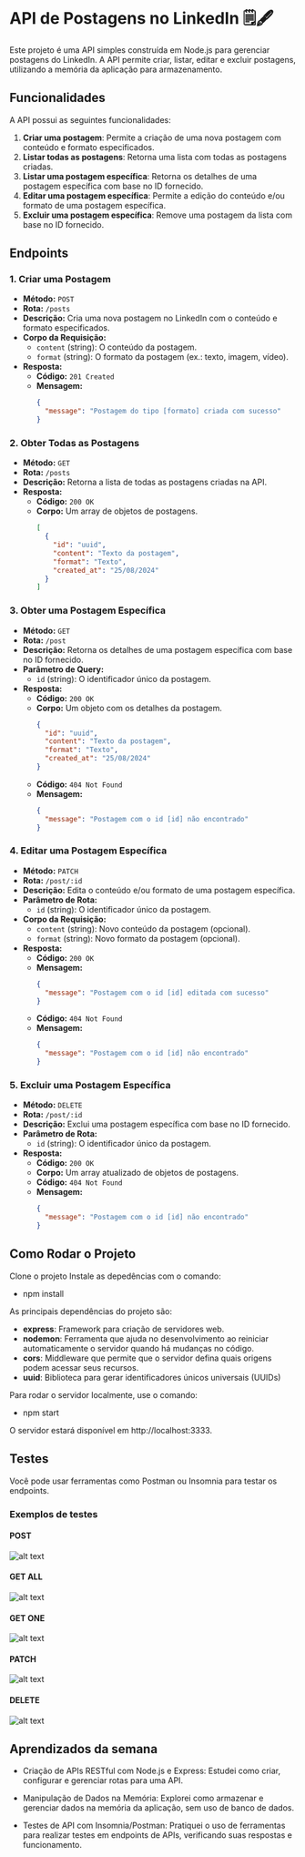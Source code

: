 # API de Postagens no LinkedIn 🗒️🖋️

Este projeto é uma API simples construída em Node.js para gerenciar postagens do LinkedIn. A API permite criar, listar, editar e excluir postagens, utilizando a memória da aplicação para armazenamento. 


## Funcionalidades

A API possui as seguintes funcionalidades:

1. **Criar uma postagem**: Permite a criação de uma nova postagem com conteúdo e formato especificados.
2. **Listar todas as postagens**: Retorna uma lista com todas as postagens criadas.
3. **Listar uma postagem específica**: Retorna os detalhes de uma postagem específica com base no ID fornecido.
4. **Editar uma postagem específica**: Permite a edição do conteúdo e/ou formato de uma postagem específica.
5. **Excluir uma postagem específica**: Remove uma postagem da lista com base no ID fornecido.

## Endpoints

### 1. Criar uma Postagem

- **Método:** `POST`
- **Rota:** `/posts`
- **Descrição:** Cria uma nova postagem no LinkedIn com o conteúdo e formato especificados.
- **Corpo da Requisição:**
  - `content` (string): O conteúdo da postagem.
  - `format` (string): O formato da postagem (ex.: texto, imagem, vídeo).
- **Resposta:**
  - **Código:** `201 Created`
  - **Mensagem:**
    ```json
    {
      "message": "Postagem do tipo [formato] criada com sucesso"
    }
    ```

### 2. Obter Todas as Postagens

- **Método:** `GET`
- **Rota:** `/posts`
- **Descrição:** Retorna a lista de todas as postagens criadas na API.
- **Resposta:**
  - **Código:** `200 OK`
  - **Corpo:** Um array de objetos de postagens.
    ```json
    [
      {
        "id": "uuid",
        "content": "Texto da postagem",
        "format": "Texto",
        "created_at": "25/08/2024"
      }
    ]
    ```

### 3. Obter uma Postagem Específica

- **Método:** `GET`
- **Rota:** `/post`
- **Descrição:** Retorna os detalhes de uma postagem específica com base no ID fornecido.
- **Parâmetro de Query:** 
  - `id` (string): O identificador único da postagem.
- **Resposta:**
  - **Código:** `200 OK`
  - **Corpo:** Um objeto com os detalhes da postagem.
    ```json
    {
      "id": "uuid",
      "content": "Texto da postagem",
      "format": "Texto",
      "created_at": "25/08/2024"
    }
    ```
  - **Código:** `404 Not Found`
  - **Mensagem:**
    ```json
    {
      "message": "Postagem com o id [id] não encontrado"
    }
    ```

### 4. Editar uma Postagem Específica

- **Método:** `PATCH`
- **Rota:** `/post/:id`
- **Descrição:** Edita o conteúdo e/ou formato de uma postagem específica.
- **Parâmetro de Rota:** 
  - `id` (string): O identificador único da postagem.
- **Corpo da Requisição:**
  - `content` (string): Novo conteúdo da postagem (opcional).
  - `format` (string): Novo formato da postagem (opcional).
- **Resposta:**
  - **Código:** `200 OK`
  - **Mensagem:**
    ```json
    {
      "message": "Postagem com o id [id] editada com sucesso"
    }
    ```
  - **Código:** `404 Not Found`
  - **Mensagem:**
    ```json
    {
      "message": "Postagem com o id [id] não encontrado"
    }
    ```

### 5. Excluir uma Postagem Específica

- **Método:** `DELETE`
- **Rota:** `/post/:id`
- **Descrição:** Exclui uma postagem específica com base no ID fornecido.
- **Parâmetro de Rota:** 
  - `id` (string): O identificador único da postagem.
- **Resposta:**
  - **Código:** `200 OK`
  - **Corpo:** Um array atualizado de objetos de postagens.
  - **Código:** `404 Not Found`
  - **Mensagem:**
    ```json
    {
      "message": "Postagem com o id [id] não encontrado"
    }
    ```


## Como Rodar o Projeto


Clone o projeto
Instale as depedências com o comando:
- npm install

As principais dependências do projeto são:
 - **express**: Framework para criação de servidores web.
 - **nodemon**: Ferramenta que ajuda no desenvolvimento ao reiniciar automaticamente o servidor quando há mudanças no código.
 - **cors**: Middleware que permite que o servidor defina quais origens podem acessar seus recursos.
- **uuid**: Biblioteca para gerar identificadores únicos universais (UUIDs)

Para rodar o servidor localmente, use o comando: 
- npm start

O servidor estará disponível em http://localhost:3333.

  
## Testes
Você pode usar ferramentas como Postman ou Insomnia para testar os endpoints.
 



### Exemplos de  testes
#### POST

![alt text](images/post.png)

#### GET ALL
![alt text](images/get-all.png)

#### GET ONE

![alt text](images/get-one.png)


#### PATCH

![alt text](images/patch.png)

#### DELETE

![alt text](images/delete.png)


## Aprendizados da semana

- Criação de APIs RESTful com Node.js e Express: Estudei como criar, configurar e gerenciar rotas para uma API.

- Manipulação de Dados na Memória: Explorei como armazenar e gerenciar dados na memória da aplicação, sem uso de banco de dados.

- Testes de API com Insomnia/Postman: Pratiquei o uso de ferramentas para realizar testes em endpoints de APIs, verificando suas respostas e funcionamento.